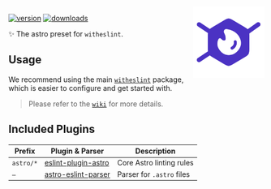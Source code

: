 <!-- Badges -->
[src-version]: https://img.shields.io/npm/v/@witheslint/preset-astro?style=flat&color=444&label=version
[src-download]: https://img.shields.io/npm/dm/@witheslint/preset-astro?style=flat&color=444&label=download
[href-npm]: https://npmjs.com/package/@witheslint/preset-astro

<img src="https://github.com/witheslint/static/raw/main/icons/witheslint.svg" alt="witheslint" align="right" width="140" height="140">

[![version][src-version]][href-npm]
[![downloads][src-download]][href-npm]

✨ The astro preset for `witheslint`.

## Usage

We recommend using the main [`witheslint`](../../witheslint) package, which is easier to configure and get started with.

> Please refer to the [`wiki`](https://deepwiki.com/witheslint/witheslint) for more details.

## Included Plugins

| Prefix        | Plugin & Parser                                                          | Description                    |
|---------------|--------------------------------------------------------------------------|--------------------------------|
| `astro/*`     | [eslint-plugin-astro](https://github.com/ota-meshi/eslint-plugin-astro)  | Core Astro linting rules       |
| `–`           | [astro-eslint-parser](https://github.com/ota-meshi/astro-eslint-parser)  | Parser for `.astro` files      |
